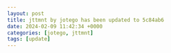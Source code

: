 ```yaml
---
layout: post
title: jttmnt by jotego has been updated to 5c84ab6
date: 2024-02-09 11:42:34 +0000
categories: [jotego, jttmnt]
tags: [update]
---
```


